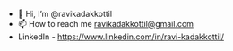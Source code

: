 - 👋 Hi, I’m @ravikadakkottil
- 📫 How to reach me ravikadakkottil@gmail.com
- LinkedIn - https://www.linkedin.com/in/ravi-kadakkottil/
<!---
ravikadakkottil/ravikadakkottil is a ✨ special ✨ repository because its `README.md` (this file) appears on your GitHub profile.
You can click the Preview link to take a look at your changes.
--->
